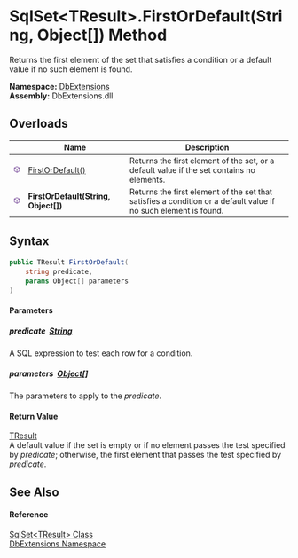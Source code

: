 SqlSet&lt;TResult>.FirstOrDefault(String, Object[]) Method
==========================================================
Returns the first element of the set that satisfies a condition or a default value if no such element is found.
  
**Namespace:** [DbExtensions][1]  
**Assembly:** DbExtensions.dll

Overloads
---------

|                  | Name                                 | Description                                                                                                     |
| ---------------- | ------------------------------------ | --------------------------------------------------------------------------------------------------------------- |
| ![Public method] | [FirstOrDefault()][2]                | Returns the first element of the set, or a default value if the set contains no elements.                       |
| ![Public method] | **FirstOrDefault(String, Object[])** | Returns the first element of the set that satisfies a condition or a default value if no such element is found. |


Syntax
------

```csharp
public TResult FirstOrDefault(
	string predicate,
	params Object[] parameters
)
```

#### Parameters

##### *predicate*  [String][3]
A SQL expression to test each row for a condition.

##### *parameters*  [Object][4][]
The parameters to apply to the *predicate*.

#### Return Value
[TResult][5]  
 A default value if the set is empty or if no element passes the test specified by *predicate*; otherwise, the first element that passes the test specified by *predicate*.

See Also
--------

#### Reference
[SqlSet&lt;TResult> Class][5]  
[DbExtensions Namespace][1]  

[1]: ../README.md
[2]: FirstOrDefault.md
[3]: https://learn.microsoft.com/dotnet/api/system.string
[4]: https://learn.microsoft.com/dotnet/api/system.object
[5]: README.md
[Public method]: ../../icons/pubmethod.svg "Public method"